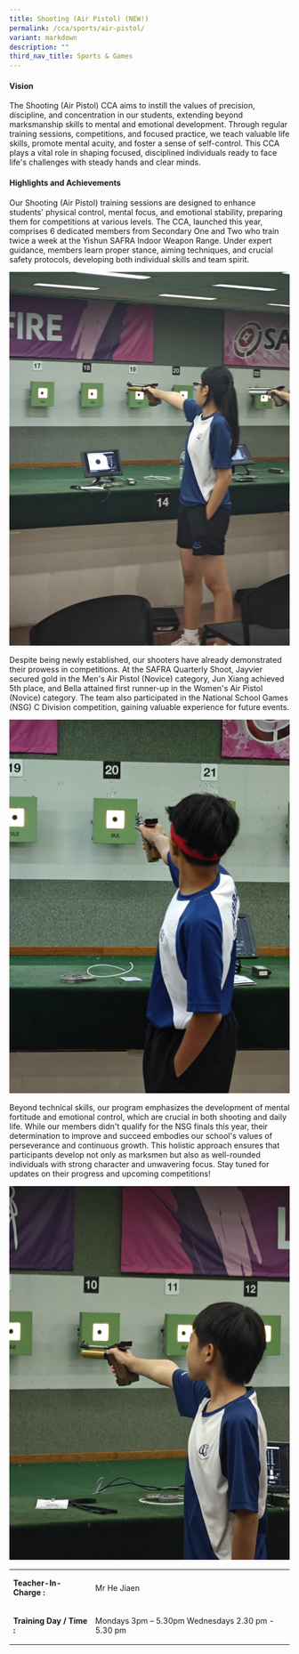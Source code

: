 ```yaml
---
title: Shooting (Air Pistol) (NEW!)
permalink: /cca/sports/air-pistol/
variant: markdown
description: ""
third_nav_title: Sports & Games
---
```

#### **Vision**

The Shooting (Air Pistol) CCA aims to instill the values of precision, discipline, and concentration in our students, extending beyond marksmanship skills to mental and emotional development. Through regular training sessions, competitions, and focused practice, we teach valuable life skills, promote mental acuity, and foster a sense of self-control. This CCA plays a vital role in shaping focused, disciplined individuals ready to face life's challenges with steady hands and clear minds.

#### **Highlights and Achievements**

Our Shooting (Air Pistol) training sessions are designed to enhance students' physical control, mental focus, and emotional stability, preparing them for competitions at various levels. The CCA, launched this year, comprises 6 dedicated members from Secondary One and Two who train twice a week at the Yishun SAFRA Indoor Weapon Range. Under expert guidance, members learn proper stance, aiming techniques, and crucial safety protocols, developing both individual skills and team spirit.

![](/images/WhatsApp_Image_2024_07_21_at_8_20_39_AM.jpg)

Despite being newly established, our shooters have already demonstrated their prowess in competitions. At the SAFRA Quarterly Shoot, Jayvier secured gold in the Men's Air Pistol (Novice) category, Jun Xiang achieved 5th place, and Bella attained first runner-up in the Women's Air Pistol (Novice) category. The team also participated in the National School Games (NSG) C Division competition, gaining valuable experience for future events.

![](/images/WhatsApp_Image_2024_07_21_at_8_20_40_AM.jpg)

Beyond technical skills, our program emphasizes the development of mental fortitude and emotional control, which are crucial in both shooting and daily life. While our members didn't qualify for the NSG finals this year, their determination to improve and succeed embodies our school's values of perseverance and continuous growth. This holistic approach ensures that participants develop not only as marksmen but also as well-rounded individuals with strong character and unwavering focus. Stay tuned for updates on their progress and upcoming competitions!

![](/images/WhatsApp_Image_2024_07_21_at_8_20_39_AM__1_.jpg)

<table style="minWidth: 50px"><colgroup><col><col></colgroup><tbody><tr><td rowspan="1" colspan="1"><p><strong>Teacher-In-Charge :</strong></p></td><td rowspan="1" colspan="1"><p>Mr He Jiaen</p></td></tr><tr><td rowspan="1" colspan="1"><p><strong>Training Day / Time :</strong></p></td><td rowspan="1" colspan="1"><p>Mondays 3pm – 5.30pm  
Wednesdays 2.30 pm - 5.30 pm</p></td></tr></tbody></table>